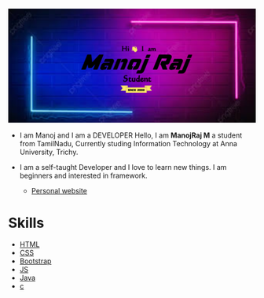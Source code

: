 ![image](manojraj.png)

* I am Manoj and I am a DEVELOPER
Hello, I am **ManojRaj M** a student from TamilNadu, Currently studing Information Technology at Anna University, Trichy.

* I am a self-taught Developer and I love to learn new things. I am beginners and interested  in framework.



    * [Personal website](https://manojrajm.github.io/)


# **Skills**
 * [HTML]()
 * [CSS]()
 * [Bootstrap]()
 * [JS]()
 * [Java]()
 * [c]()
